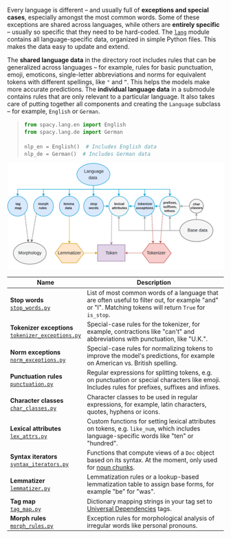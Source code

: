 Every language is different – and usually full of **exceptions and special
cases**, especially amongst the most common words. Some of these exceptions are
shared across languages, while others are **entirely specific** – usually so
specific that they need to be hard-coded. The
[`lang`](https://github.com/explosion/spaCy/tree/master/spacy/lang) module
contains all language-specific data, organized in simple Python files. This
makes the data easy to update and extend.

The **shared language data** in the directory root includes rules that can be
generalized across languages – for example, rules for basic punctuation, emoji,
emoticons, single-letter abbreviations and norms for equivalent tokens with
different spellings, like `"` and `”`. This helps the models make more accurate
predictions. The **individual language data** in a submodule contains rules that
are only relevant to a particular language. It also takes care of putting
together all components and creating the `Language` subclass – for example,
`English` or `German`.

> ```python
> from spacy.lang.en import English
> from spacy.lang.de import German
>
> nlp_en = English()  # Includes English data
> nlp_de = German()  # Includes German data
> ```

![Language data architecture](../../images/language_data.svg)

| Name                                                                               | Description                                                                                                                                              |
| ---------------------------------------------------------------------------------- | -------------------------------------------------------------------------------------------------------------------------------------------------------- |
| **Stop words**<br />[`stop_words.py`][stop_words.py]                               | List of most common words of a language that are often useful to filter out, for example "and" or "I". Matching tokens will return `True` for `is_stop`. |
| **Tokenizer exceptions**<br />[`tokenizer_exceptions.py`][tokenizer_exceptions.py] | Special-case rules for the tokenizer, for example, contractions like "can't" and abbreviations with punctuation, like "U.K.".                            |
| **Norm exceptions**<br />[`norm_exceptions.py`][norm_exceptions.py]                | Special-case rules for normalizing tokens to improve the model's predictions, for example on American vs. British spelling.                              |
| **Punctuation rules**<br />[`punctuation.py`][punctuation.py]                      | Regular expressions for splitting tokens, e.g. on punctuation or special characters like emoji. Includes rules for prefixes, suffixes and infixes.       |
| **Character classes**<br />[`char_classes.py`][char_classes.py]                    | Character classes to be used in regular expressions, for example, latin characters, quotes, hyphens or icons.                                            |
| **Lexical attributes**<br />[`lex_attrs.py`][lex_attrs.py]                         | Custom functions for setting lexical attributes on tokens, e.g. `like_num`, which includes language-specific words like "ten" or "hundred".              |
| **Syntax iterators**<br />[`syntax_iterators.py`][syntax_iterators.py]             | Functions that compute views of a `Doc` object based on its syntax. At the moment, only used for [noun chunks](/usage/linguistic-features#noun-chunks).  |
| **Lemmatizer**<br />[`lemmatizer.py`][lemmatizer.py]                               | Lemmatization rules or a lookup-based lemmatization table to assign base forms, for example "be" for "was".                                              |
| **Tag map**<br />[`tag_map.py`][tag_map.py]                                        | Dictionary mapping strings in your tag set to [Universal Dependencies](http://universaldependencies.org/u/pos/all.html) tags.                            |
| **Morph rules**<br />[`morph_rules.py`][morph_rules.py]                            | Exception rules for morphological analysis of irregular words like personal pronouns.                                                                    |

[stop_words.py]:
  https://github.com/explosion/spaCy/tree/master/spacy/lang/en/stop_words.py
[tokenizer_exceptions.py]:
  https://github.com/explosion/spaCy/tree/master/spacy/lang/de/tokenizer_exceptions.py
[norm_exceptions.py]:
  https://github.com/explosion/spaCy/tree/master/spacy/lang/norm_exceptions.py
[punctuation.py]:
  https://github.com/explosion/spaCy/tree/master/spacy/lang/punctuation.py
[char_classes.py]:
  https://github.com/explosion/spaCy/tree/master/spacy/lang/char_classes.py
[lex_attrs.py]:
  https://github.com/explosion/spaCy/tree/master/spacy/lang/en/lex_attrs.py
[syntax_iterators.py]:
  https://github.com/explosion/spaCy/tree/master/spacy/lang/en/syntax_iterators.py
[lemmatizer.py]:
  https://github.com/explosion/spaCy/tree/master/spacy/lang/de/lemmatizer.py
[tag_map.py]:
  https://github.com/explosion/spaCy/tree/master/spacy/lang/en/tag_map.py
[morph_rules.py]:
  https://github.com/explosion/spaCy/tree/master/spacy/lang/en/morph_rules.py
